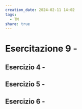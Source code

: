 ```yaml
---
creation_date: 2024-02-11 14:02
tags:
  - TM
share: true
---
```

# Esercitazione 9 - 

## Esercizio 4 -

## Esercizio 5 - 

## Esercizio 6 -


